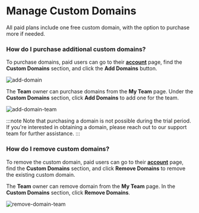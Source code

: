 

# Manage Custom Domains

All paid plans include one free custom domain, with the option to purchase more if needed.

### How do I purchase additional custom domains?

To purchase domains, paid users can go to their [**account**](https://app.flutterflow.io/account) page, find the **Custom Domains** section, and click the **Add Domains** button.

![add-domain](imgs/add-domain.avif)


The **Team** owner can purchase domains from the **My Team** page. Under the **Custom Domains** section, click **Add Domains** to add one for the team.

![add-domain-team](imgs/add-domain-team.avif)

:::note
Note that purchasing a domain is not possible during the trial period. If you're interested in obtaining a domain, please reach out to our support team for further assistance.
:::


### How do I remove custom domains?

To remove the custom domain, paid users can go to their [**account**](https://app.flutterflow.io/account) page, find the **Custom Domains** section, and click **Remove Domains** to remove the existing custom domain.


The **Team** owner can remove domain from the **My Team** page. In the **Custom Domains** section, click **Remove Domains**.

![remove-domain-team](imgs/remove-domain-team.avif)
